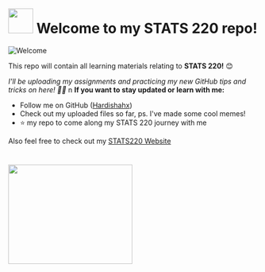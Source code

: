 # <img src= "https://upload.wikimedia.org/wikipedia/commons/9/9c/University_of_Auckland_logo.png" width="50" height="50">  Welcome to my STATS 220 repo! 

![Welcome](https://1.bp.blogspot.com/-m_JN9tfmZoU/YMGXUSW1EhI/AAAAAAAABw8/UfPnDuCpMGAISdYc2ki2QXglF-kZDejPgCLcBGAsYHQ/cute-penguin.gif)

This repo will contain all learning materials relating to **STATS 220!** 😊

*I'll be uploading my assignments and practicing my new GitHub tips and tricks on here! :woman_technologist:* 
n
**If you want to stay updated or learn with me:** 

*  Follow me on GitHub ([Hardishahx](https://github.com/Hardishahx)) 
*  Check out my uploaded files so far, ps. I've made some cool memes! 
*  ⭐ my repo to come along my STATS 220 journey with me 

Also feel free to check out my [STATS220 Website](https://hardishahx.github.io/stats220/)

# <img src= "https://www.kindpng.com/picc/m/702-7020316_come-back-soon-gif-come-back-soon-gifs.png" width="250" height="200"> 
